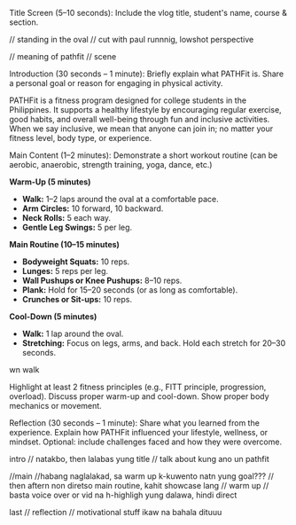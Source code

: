 Title Screen (5–10 seconds):
Include the vlog title, student&#39;s name, course &amp; section.

// standing in the oval
//  cut with paul runnnig, lowshot perspective

// meaning of pathfit
// scene   


Introduction (30 seconds – 1 minute):
Briefly explain what PATHFit is.
Share a personal goal or reason for engaging in physical activity.

PATHFit is a fitness program designed for college students in the Philippines. It supports a healthy lifestyle by encouraging regular exercise, good habits, and overall well-being through fun and inclusive activities. When we say inclusive, we mean that anyone can join in; no matter your fitness level, body type, or experience.

	
Main Content (1–2 minutes):
Demonstrate a short workout routine (can be aerobic, anaerobic, strength training,
yoga, dance, etc.)

**Warm-Up (5 minutes)**

- **Walk:** 1–2 laps around the oval at a comfortable pace.
- **Arm Circles:** 10 forward, 10 backward.
- **Neck Rolls:** 5 each way. 
- **Gentle Leg Swings:** 5 per leg.

**Main Routine (10–15 minutes)**

- **Bodyweight Squats:** 10 reps.
- **Lunges:** 5 reps per leg.
- **Wall Pushups or Knee Pushups:** 8–10 reps.
- **Plank:** Hold for 15–20 seconds (or as long as comfortable).
- **Crunches or Sit-ups:** 10 reps.
    

**Cool-Down (5 minutes)**

- **Walk:** 1 lap around the oval.
- **Stretching:** Focus on legs, arms, and back. Hold each stretch for 20–30 seconds.

wn
walk



Highlight at least 2 fitness principles (e.g., FITT principle, progression, overload).
Discuss proper warm-up and cool-down.
Show proper body mechanics or movement.






Reflection (30 seconds – 1 minute):
Share what you learned from the experience.
Explain how PATHFit influenced your lifestyle, wellness, or mindset.
Optional: include challenges faced and how they were overcome.



intro
// natakbo, then lalabas yung title 
// talk about kung ano un pathfit

//main
//habang naglalakad, sa warm up k-kuwento natn yung goal???
// then aftern non diretso main routine, kahit showcase lang 
// warm up
// basta voice over or vid na h-highligh yung dalawa, hindi direct

last
// reflection
// motivational stuff ikaw na bahala dituuu